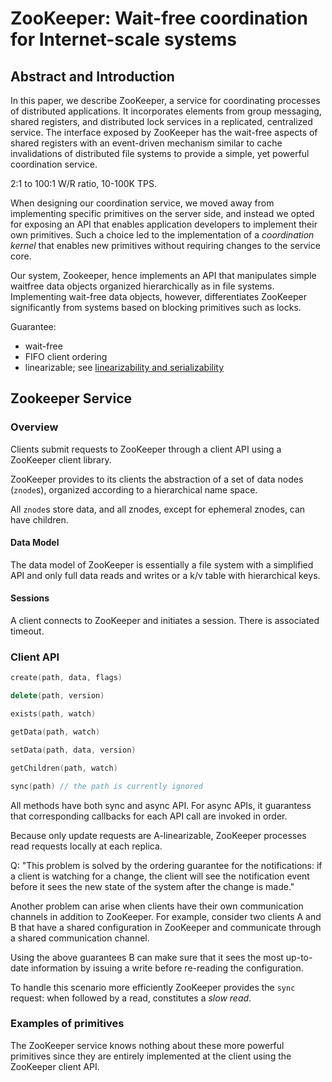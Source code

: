 # ZooKeeper: Wait-free coordination for Internet-scale systems

## Abstract and Introduction

In this paper, we describe ZooKeeper, a service for coordinating processes of distributed applications.
It incorporates elements from group messaging, shared registers, and distributed lock services in a replicated, centralized service.
The interface exposed by ZooKeeper has the wait-free aspects of shared registers with an event-driven mechanism similar to cache invalidations of distributed file systems to provide a simple, yet powerful coordination service.

2:1 to 100:1 W/R ratio, 10-100K TPS.

When designing our coordination service, we moved away from implementing specific primitives on the server side, and instead we opted for exposing an API that enables application developers to implement their own primitives.
Such a choice led to the implementation of a *coordination kernel* that enables new primitives without requiring changes to the service core.

Our system, Zookeeper, hence implements an API that manipulates simple waitfree data objects organized hierarchically as in file systems. Implementing wait-free data objects, however, differentiates ZooKeeper significantly from systems based on blocking primitives such as locks.

Guarantee:

- wait-free
- FIFO client ordering
- linearizable; see [linearizability and serializability](https://stackoverflow.com/questions/4179587/what-is-the-difference-between-linearizability-and-serializability)

## Zookeeper Service

### Overview

Clients submit requests to ZooKeeper through a client API using a ZooKeeper client library.

ZooKeeper provides to its clients the abstraction of a set of data nodes (`znode`s), organized according to a hierarchical name space.

All `znode`s store data, and all znodes, except for ephemeral znodes, can have children.

#### Data Model

The data model of ZooKeeper is essentially a file system with a simplified API and only full data reads and writes or a k/v table with hierarchical keys.

#### Sessions

A client connects to ZooKeeper and initiates a session. There is associated timeout.

### Client API

```cpp
create(path, data, flags)

delete(path, version)

exists(path, watch)

getData(path, watch)

setData(path, data, version)

getChildren(path, watch)

sync(path) // the path is currently ignored
```

All methods have both sync and async API. For async APIs, it guarantess that corresponding callbacks for each API call are invoked in order.

Because only update requests are A-linearizable, ZooKeeper processes read requests locally at each replica.

Q: "This problem is solved by the ordering guarantee for the notifications: if a client is watching for a change, the client will see the notification event before it sees the new state of the system after the change is made."

Another problem can arise when clients have their own communication channels in addition to ZooKeeper.
For example, consider two clients A and B that have a shared  configuration in ZooKeeper and communicate through a shared communication channel.

Using the above guarantees B can make sure that it sees the most up-to-date information by issuing a write before re-reading the configuration.

To handle this scenario more efficiently ZooKeeper provides the `sync` request: when followed by a read, constitutes a *slow read*.

### Examples of primitives

The ZooKeeper service knows nothing about these more powerful primitives since they are entirely implemented at the client using the ZooKeeper client API.